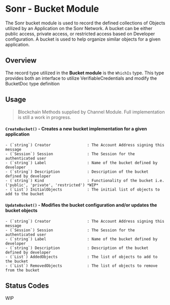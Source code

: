 # Sonr - Bucket Module

The Sonr bucket module is used to record the defined collections of Objects utilized by an Application on the Sonr Network. A bucket can be either public access, private access, or restricted access based on Developer configuration. A bucket is used to help organize similar objects for a given application.

## Overview

The record type utilized in the **Bucket module** is the `WhichIs` type. This type provides both an interface to utilize VerifiableCredentials and modify the BucketDoc type definition

## Usage

> Blockchain Methods supplied by Channel Module. Full implementation is still a work in progress.

#### `CreateBucket()` - Creates a new bucket implementation for a given application

    - (`string`) Creator                : The Account Address signing this message
    - (`Session`) Session               : The Session for the authenticated user
    - (`string`) Label                  : Name of the bucket defined by developer
    - (`string`) Description            : Description of the bucket defined by developer
    - (`string`) Kind                   : Functionality of the bucket i.e. ('public', 'private', 'restricted') *WIP*
    - (`List`) InitialObjects           : The initial list of objects to add to the bucket

#### `UpdateBucket()` - Modifies the bucket configuration and/or updates the bucket objects

    - (`string`) Creator                : The Account Address signing this message
    - (`Session`) Session               : The Session for the authenticated user
    - (`string`) Label                  : Name of the bucket defined by developer
    - (`string`) Description            : Description of the bucket defined by developer
    - (`List`) AddedObjects             : The list of objects to add to the bucket
    - (`List`) RemovedObjects           : The list of objects to remove from the bucket

## Status Codes

WIP
